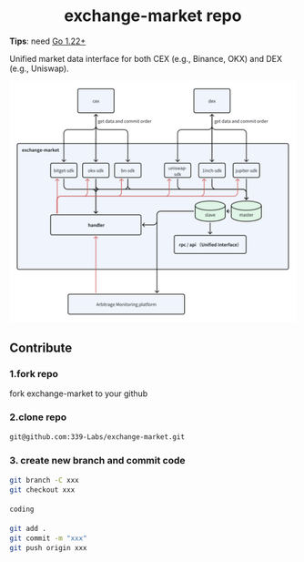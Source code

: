 <!--
parent:
  order: false
-->

<div align="center">
  <h1> exchange-market repo </h1>
</div>

**Tips**: need [Go 1.22+](https://golang.org/dl/)

Unified market data interface for both CEX (e.g., Binance, OKX) and DEX (e.g., Uniswap).


![img.png](img.png)


## Contribute

### 1.fork repo

fork exchange-market to your github

### 2.clone repo

```bash
git@github.com:339-Labs/exchange-market.git
```

### 3. create new branch and commit code

```bash
git branch -C xxx
git checkout xxx

coding

git add .
git commit -m "xxx"
git push origin xxx
```


